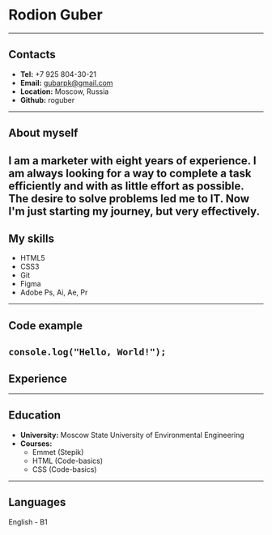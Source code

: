 # Rodion Guber
---

## Contacts

* **Tel:** +7 925 804-30-21
* **Email:** gubarpk@gmail.com
* **Location:** Moscow, Russia
* **Github:** roguber
---

## About myself

I am a marketer with eight years of experience. I am always looking for a way to complete a task efficiently and with as little effort as possible. The desire to solve problems led me to IT. Now I'm just starting my journey, but very effectively.
---

## My skills

* HTML5
* CSS3
* Git
* Figma
* Adobe Ps, Ai, Ae, Pr
---

## Code example

`console.log("Hello, World!");`
---

## Experience
---

## Education

* **University:** Moscow State University of Environmental Engineering
* **Courses:** 
    - Emmet (Stepik)
    - HTML (Code-basics)
    - CSS (Code-basics)
---

## Languages

English - B1